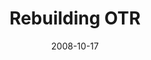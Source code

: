 ---
layout: media
category: media
title: "Rebuilding OTR"
date: 2008-10-17
description: "A quick look at some of the people doing revolutionary work to rebuild the city of Cincinnati's core."
tag: 
 - rebuild
 - over-the-rhine
 - garden
video: "http://s3.amazonaws.com/crossroads-media/other-media/video/OTR-rebuild-raw.mp4"
video-poster: "http://s3.amazonaws.com/crossroads-media/images/OTR-rebuild-still.jpg"
---